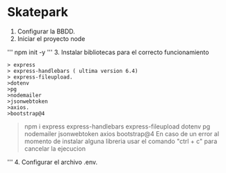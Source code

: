 # Skatepark

1. Configurar la BBDD.
2. Iniciar el proyecto node

'''
npm init -y
'''
3. Instalar bibliotecas para el correcto funcionamiento

    > express
    > express-handlebars ( ultima version 6.4)
    > express-fileupload.
    >dotenv
    >pg
    >nodemailer
    >jsonwebtoken
    >axios.
    >bootstrap@4

>npm i express express-handlebars express-fileupload dotenv pg nodemailer jsonwebtoken axios bootstrap@4
>En caso de un error al momento de instalar alguna libreria usar el comando "ctrl + c" para cancelar la ejecucion

'''
4. Configurar el archivo .env.
